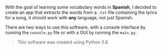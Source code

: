 With the goal of learning some vocabulary words in **Spanish**, I decided to create an app that extracts the words from a ``.txt`` file containing the lyrics for a song, it should work with **any** language, not just Spanish.

There are two ways to use this software, with a console interface by running the ``console.py`` file or with a GUI by running the ``main.py``.

> This software was created using Python 3.8
